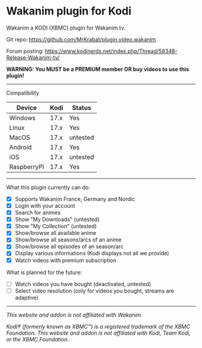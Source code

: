# Wakanim plugin for Kodi

Wakanim a KODI (XBMC) plugin for Wakanim.tv.

Git repo: https://github.com/MrKrabat/plugin.video.wakanim

Forum posting: https://www.kodinerds.net/index.php/Thread/58348-Release-Wakanim-tv/

**WARNING: You MUST be a PREMIUM member OR buy videos to use this plugin!**
***

Compatibility

| Device  | Kodi | Status |
| ------------- | ------------- | ------------- |
| Windows | 17.x  | Yes  |
| Linux | 17.x  | Yes  |
| MacOS | 17.x  | untested  |
| Android | 17.x  | Yes  |
| iOS | 17.x  | untested  |
| RaspberryPi | 17.x  | Yes  |
***

What this plugin currently can do:
- [x] Supports Wakanim France, Germany and Nordic
- [x] Login with your account
- [x] Search for animes
- [x] Show "My Downloads" (untested)
- [x] Show "My Collection" (untested)
- [x] Show/browse all available anime
- [x] Show/browse all seasons/arcs of an anime
- [x] Show/browse all episodes of an season/arc
- [x] Display various informations (Kodi displays not all we provide)
- [x] Watch videos with premium subscription

What is planned for the future:
- [ ] Watch videos you have bought (deactivated, untested)
- [ ] Select video resolution (only for videos you bought, streams are adaptive)

***

_This website and addon is not affiliated with Wakanim._

_Kodi® (formerly known as XBMC™) is a registered trademark of the XBMC Foundation.
This website and addon is not affiliated with Kodi, Team Kodi, or the XBMC Foundation._